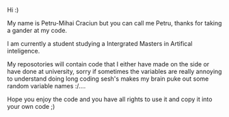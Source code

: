 Hi :)

My name is Petru-Mihai Craciun but you can call me Petru, thanks for taking a gander at my code.

I am currently a student studying a Intergrated Masters in Artifical inteligence.

My reposotories will contain code that I either have made on the side or have done at university,
sorry if sometimes the variables are really annoying to understand doing long coding sesh's makes
my brain puke out some random variable names :/....

Hope you enjoy the code and you have all rights to use it and copy it into your own code ;)
